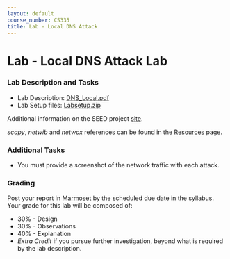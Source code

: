 ```yaml
---
layout: default
course_number: CS335
title: Lab - Local DNS Attack
---
```


# Lab - Local DNS Attack Lab

### Lab Description and Tasks

- Lab Description: [DNS_Local.pdf](local_dns/DNS_Local.pdf)
- Lab Setup files: [Labsetup.zip](local_dns/Labsetup.zip)

Additional information on the SEED project [site](https://seedsecuritylabs.org/Labs_20.04/Networking/DNS/DNS_Local/).

<!--
- __Example__ files (* you may need to alter them for this lab)
  - Zone file for domain cs335.com: [/var/cache/bind/cs335.com.db](../code/dns/cs335.com.db)
  - Zone file for DNS reverse lookup: [/var/cache/bind/191.168.0.db](../code/dns/191.168.0.db)
-->
_scapy_, _netwib_ and _netwox_ references can be found in the [Resources](../resources/index.html) page.

### Additional Tasks
- You must provide a screenshot of the network traffic with each attack.

### Grading

Post your report in [Marmoset](https://cs.ycp.edu/marmoset) by the scheduled due date in the syllabus. Your grade for this lab will be composed of:
- 30% - Design
- 30% - Observations
- 40% - Explanation
- *Extra Credit* if you pursue further investigation, beyond what is required by the lab description.
